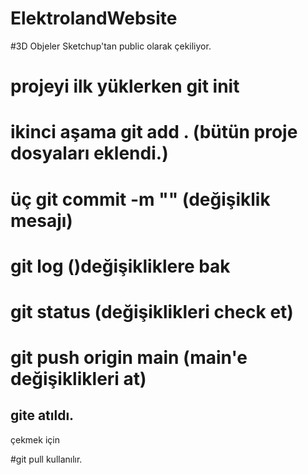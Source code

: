 # ElektrolandWebsite

#3D Objeler Sketchup'tan public olarak çekiliyor.

# projeyi ilk yüklerken git init

# ikinci aşama git add . (bütün proje dosyaları eklendi.)

# üç git commit -m "" (değişiklik mesajı)

# git log ()değişikliklere bak

# git status (değişiklikleri check et)

# git push origin main (main'e değişiklikleri at)

## gite atıldı.

çekmek için

#git pull kullanılır.

